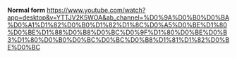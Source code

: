 **Normal form**
https://www.youtube.com/watch?app=desktop&v=YTTJV2K5WOA&ab_channel=%D0%9A%D0%B0%D0%BA%D0%A1%D1%82%D0%B0%D1%82%D1%8C%D0%A5%D0%BE%D1%80%D0%BE%D1%88%D0%B8%D0%BC%D0%9F%D1%80%D0%BE%D0%B3%D1%80%D0%B0%D0%BC%D0%BC%D0%B8%D1%81%D1%82%D0%BE%D0%BC
